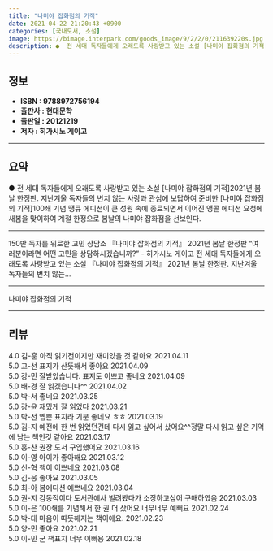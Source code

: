 ```yaml
---
title: "나미야 잡화점의 기적"
date: 2021-04-22 21:20:43 +0900
categories: [국내도서, 소설]
image: https://bimage.interpark.com/goods_image/9/2/2/0/211639220s.jpg
description: ●  전 세대 독자들에게 오래도록 사랑받고 있는 소설 [나미야 잡화점의 기적]2021년 봄날 한정판. 지난겨울 독자들의 변치 않는 사랑과 관심에 보답하여 준비한 [나미야 잡화점의 기적]100쇄 기념 땡큐 에디션이 큰 성원 속에 종료되면서 이어진 앵콜 에디션 요청에 새봄을 맞이하여 계절 한정으로 봄날의 나
---
```


## **정보**

- **ISBN : 9788972756194**
- **출판사 : 현대문학**
- **출판일 : 20121219**
- **저자 : 히가시노 게이고**

------



## **요약**

●  전 세대 독자들에게 오래도록 사랑받고 있는 소설 [나미야 잡화점의 기적]2021년 봄날 한정판. 지난겨울 독자들의 변치 않는 사랑과 관심에 보답하여 준비한 [나미야 잡화점의 기적]100쇄 기념 땡큐 에디션이 큰 성원 속에 종료되면서 이어진 앵콜 에디션 요청에 새봄을 맞이하여 계절 한정으로 봄날의 나미야 잡화점을 선보인다.

------

150만 독자를 위로한 고민 상담소&#x0D;『나미야 잡화점의 기적』 2021년 봄날 한정판&#x0D;&#x0D;“여러분이라면 어떤 고민을 상담하시겠습니까?”&#x0D;- 히가시노 게이고&#x0D;&#x0D;전 세대 독자들에게 오래도록 사랑받고 있는 소설 『나미야 잡화점의 기적』 2021년 봄날 한정판. 지난겨울 독자들의 변치 않는... 

------


나미야 잡화점의 기적 

------


## **리뷰** 

4.0 김-훈 아직 읽기전이지만 재미있을 것 같아요 2021.04.11 <br/>5.0 고-선 표지가 산뜻해서 좋아요 2021.04.09 <br/>5.0 강-민 잘받았습니다. 표지도 이쁘고 좋네요 2021.04.09 <br/>5.0 배-경 잘 읽겠습니다^^ 2021.04.02 <br/>5.0 박-서 좋네요 2021.03.25 <br/>5.0 강-윤 재밌게 잘 읽었다 2021.03.21 <br/>5.0 박-선 옙쁜 표지라 기분 좋네요 ㅎㅎ 2021.03.19 <br/>5.0 김-지 예전에 한 번 읽었던건데 다시 읽고 싶어서 샀어요^^정말 다시 읽고 싶은 기억에 남는 책인것 같아요 2021.03.17 <br/>5.0 홍-찬 권장 도서 구입했어요 2021.03.16 <br/>5.0 이-영 아이가 좋아해요 2021.03.12 <br/>5.0 신-혁 책이 이쁘네요 2021.03.08 <br/>5.0 김-웅 좋아요 2021.03.05 <br/>5.0 최-아 봄에디션 예쁘네요 2021.03.04 <br/>5.0 권-지 감동적이다 도서관에사 빌려봤다가 소장하고싶어 구매하였음 2021.03.03 <br/>5.0 이-은 100쇄를 기념해서 한 권 더 샀어요 너무너무 예뻐요 2021.02.24 <br/>5.0 박-대 마음이 따뜻해지는 책이에요. 2021.02.23 <br/>5.0 양-민 좋아요 2021.02.21 <br/>5.0 이-민 굳 책표지 너무 이뻐용 2021.02.18 <br/>
